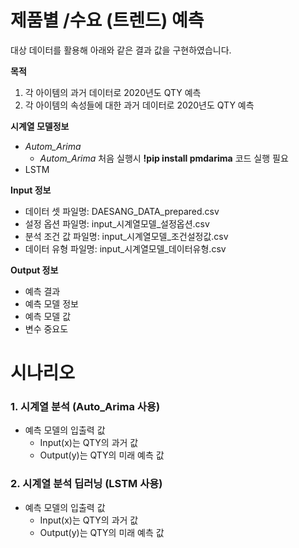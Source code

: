 # 제품별 /수요 (트렌드) 예측 

대상 데이터를 활용해 아래와 같은 결과 값을 구현하였습니다.


**목적**
1. 각 아이템의 과거 데이터로 2020년도 QTY 예측
2. 각 아이템의 속성들에 대한 과거 데이터로 2020년도 QTY 예측

**시계열 모델정보**
- _Autom_Arima_
  - _Autom_Arima_ 처음 실행시   **!pip install pmdarima** 코드 실행 필요
- LSTM

**Input 정보**
- 데이터 셋 파일명: DAESANG_DATA_prepared.csv
- 설정 옵션 파일명: input_시계열모델_설정옵션.csv
- 분석 조건 값 파일명: input_시계열모델_조건설정값.csv
- 데이터 유형 파일명: input_시계열모델_데이터유형.csv

**Output 정보**
- 예측 결과
- 예측 모델 정보
- 예측 모델 값
- 변수 중요도

# 시나리오

### 1. 시계열 분석 (Auto_Arima 사용)
- 예측 모델의 입출력 값
  - Input(x)는 QTY의 과거 값
  - Output(y)는 QTY의 미래 예측 값 


### 2. 시계열 분석 딥러닝 (LSTM 사용)
- 예측 모델의 입출력 값
  - Input(x)는 QTY의 과거 값
  - Output(y)는 QTY의 미래 예측 값 
